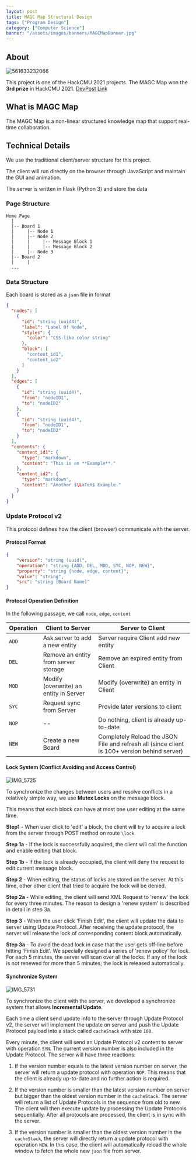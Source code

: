 ```yaml
---
layout: post
title: MAGC Map Structural Design 
tags: ["Program Design"]
category: ["Computer Science"]
banner: "/assets/images/banners/MAGCMapBanner.jpg"
---
```


## About

![561633232066](https://markdown-img-1304853431.file.myqcloud.com/561633232066_.pic_hd.jpg)

This project is one of the HackCMU 2021 projects. The MAGC Map won the **3rd prize** in HackCMU 2021. [DevPost Link](https://devpost.com/software/magc-map?ref_content=my-projects-tab&ref_feature=my_projects)

## What is MAGC Map

The MAGC Map is a non-linear structured knowledge map that support real-time collaboration.

## Technical Details

We use the traditional client/server structure for this project. 

The client will run directly on the browser through JavaScript and maintain the GUI and animation.

The server is written in Flask (Python 3) and store the data

### Page Structure

```
Home Page
  |
  |-- Board 1
  |     |-- Node 1
  |     |-- Node 2
  |     |     |-- Message Block 1
  |     |     |-- Message Block 2
  |     |-- Node 3
  |-- Board 2
  |     |
  ...
```

### Data Structure

Each board is stored as a `json` file in format

```json
{
  "nodes": [
    {
      "id": "string (uuid4)",
      "label": "Label Of Node",
      "styles": {
        "color": "CSS-like color string"
      },
      "block": [
        "content_id1",
        "content_id2"
      ]
    }
  ],
  "edges": [
    {
      "id": "string (uuid4)",
      "from": "nodeID1",
      "to": "nodeID2"
    },
    {
      "id": "string (uuid4)",
      "from": "nodeID1",
      "to": "nodeID2"
    }
  ],
  "contents": {
    "content_id1": {
      "type": "markdown",
      "content": "This is an **Example**."
    },
    "content_id2": {
      "type": "markdown",
      "content": "Another $\LaTeX$ Example."
    }
  }
}
```

### Update Protocol v2

This protocol defines how the client (browser) communicate with the server.

#### Protocol Format

```json
{
    "version": "string (uuid)",
    "operation": "string {ADD, DEL, MOD, SYC, NOP, NEW}",
    "property": "string {node, edge, content}",
    "value": "string",
   	"src": "string [Board Name]"
}
```

#### Protocol Operation Definition

In the following passage, we call `node`, `edge`, `content`

| Operation | Client to Server                       | Server to Client                                             |
| --------- | -------------------------------------- | ------------------------------------------------------------ |
| `ADD`     | Ask server to add a new entity         | Server require Client add new entity                         |
| `DEL`     | Remove an entity from server storage   | Remove an expired entity from Client                         |
| `MOD`     | Modify (overwrite) an entity in Server | Modify (overwrite) an entity in Client                       |
| `SYC`     | Request sync from Server               | Provide later versions to client                             |
| `NOP`     | --                                     | Do nothing, client is already up-to-date                     |
| `NEW`     | Create a new Board                     | Completely Reload the JSON File and refresh all (since client is 100+ version behind server) |

#### Lock System (Conflict Avoiding and Access Control)

![IMG_5725](https://markdown-img-1304853431.file.myqcloud.com/IMG_5725.JPG)

To synchronize the changes between users and resolve conflicts in a relatively simple way, we use **Mutex Locks** on the message block.

This means that each block can have at most one user editing at the same time.

**Step1**   - When user click to 'edit' a block, the client will try to acquire a lock from the server through POST method on route `\lock`.

**Step 1a** - If the lock is successfully acquired, the client will call the function and enable editing that block.

**Step 1b** - If the lock is already occupied, the client will deny the request to edit current message block.

**Step 2**  - When editing, the status of locks are stored on the server. At this time, other other client that tried to acquire the lock will be denied.

**Step 2a** - While editing, the client will send XML Request to 'renew' the lock for every three minutes. The reason to design a 'renew system' is described in detail in step 3a.

**Step 3**  - When the user click 'Finish Edit', the client will update the data to server using Update Protocol. After receiving the update protocol, the server will release the lock of corresponding content block automatically.

**Step 3a** - To avoid the dead lock in case that the user gets off-line before hitting 'Finish Edit'. We specially designed a series of 'renew policy' for lock. For each 5 minutes, the server will scan over all the locks. If any of the lock is not renewed for more than 5 minutes, the lock is released automatically.

#### Synchronize System

![IMG_5731](https://markdown-img-1304853431.file.myqcloud.com/IMG_5731.JPG)

To synchronize the client with the server, we developed a synchronize system that allows **Incremental Update**.

Each time a client send update info to the server through Update Protocol v2, the server will implement the update on server and push the Update Protocol payload into a stack called `cacheStack` with size `100`.

Every minute, the client will send an Update Protocol v2 content to server with operation `SYN`. The current version number is also included in the Update Protocol. The server will have three reactions:

1. If the version number equals to the latest version number on server, the server will return a update protocol with operation `NOP`. This means that the client is already up-to-date and no further action is required.

2. If the version number is smaller than the latest version number on server but bigger than the oldest version number in the `cacheStack`. The server will return a list of Update Protocols in the sequence from old to new. The client will then execute update by processing the Update Protocols sequentially. After all protocols are processed, the client is in sync with the server.

3. If the version number is smaller than the oldest version number in the `cacheStack`, the server will directly return a update protocol with operation `NEW`. In this case, the client will automatically reload the whole window to fetch the whole new `json` file from server.



